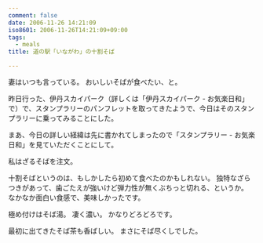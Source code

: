```yaml
---
comment: false
date: 2006-11-26 14:21:09
iso8601: 2006-11-26T14:21:09+09:00
tags:
  - meals
title: 道の駅「いながわ」の十割そば

---
```


妻はいつも言っている。
おいしいそばが食べたい、と。

昨日行った、伊丹スカイパーク（詳しくは「伊丹スカイパーク - お気楽日和」で）で、スタンプラリーのパンフレットを取ってきたようで、今日はそのスタンプラリーに乗ってみることにした。

まあ、今日の詳しい経緯は先に書かれてしまったので「スタンプラリー - お気楽日和」を見ていただくことにして。

私はざるそばを注文。

十割そばというのは、もしかしたら初めて食べたのかもしれない。
独特なざらつきがあって、歯ごたえが強いけど弾力性が無くぶちっと切れる、というか。
なかなか面白い食感で、美味しかったです。

極め付けはそば湯。
凄く濃い。
かなりどろどろです。

最初に出てきたそば茶も香ばしい。
まさにそば尽くしでした。
